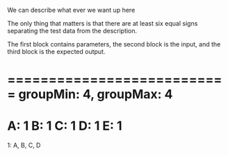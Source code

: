 We can describe what ever we want up here

The only thing that matters is that there are at least six equal signs separating the test data from the description.

The first block contains parameters,
the second block is the input,
and the third block is the expected output.

===========================
groupMin: 4, groupMax: 4
===========================
A: 1
B: 1
C: 1
D: 1
E: 1
===========================
1: A, B, C, D
